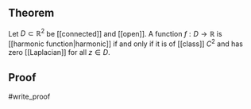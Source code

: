 ## Theorem
Let $D\subset\mathbb R^2$ be [[connected]] and [[open]]. A function $f:D\to\mathbb R$ is [[harmonic function|harmonic]] if and only if it is of [[class]] $C^2$ and has zero [[Laplacian]] for all $z\in D$. 
## Proof
#write_proof 
